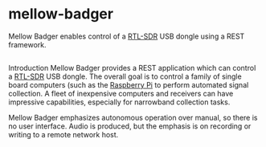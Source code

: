 # mellow-badger 
Mellow Badger enables control of a [RTL-SDR](https://www.rtl-sdr.com) USB dongle using a REST framework.

## 
Introduction
Mellow Badger provides a REST application which can control a [RTL-SDR](https://www.rtl-sdr.com) USB dongle.  The overall goal is to control a family of single board computers (such as the [Raspberry Pi](https://www.raspberrypi.org/) to perform automated signal collection.  A fleet of inexpensive computers and receivers can have impressive capabilities, especially for narrowband collection tasks.

Mellow Badger emphasizes autonomous operation over manual, so there is no user interface.  Audio is produced, but the emphasis is on recording or writing to a remote network host.  
